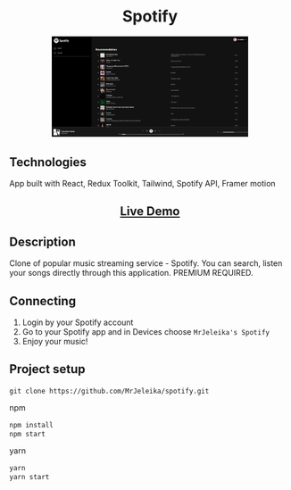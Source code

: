 <h1 align="center">Spotify</h1>
<p align="center"><img  src="./readme_assets/main.png" width="70%"></p>

## Technologies
<p>
  App built with React, Redux Toolkit, Tailwind, Spotify API, Framer motion
</p>
<h2 align="center"><a  href="https://spotify-mrjeleika.vercel.app/">Live Demo</a></h2>

## Description
Clone of popular music streaming service - Spotify. You can search, listen your songs directly through this application.
PREMIUM REQUIRED.

## Connecting
1. Login by your Spotify account
2. Go to your Spotify app and in Devices choose `MrJeleika's Spotify`
3. Enjoy your music!

## Project setup
```
git clone https://github.com/MrJeleika/spotify.git
```

npm

```
npm install
npm start
```

yarn

```
yarn
yarn start
```
